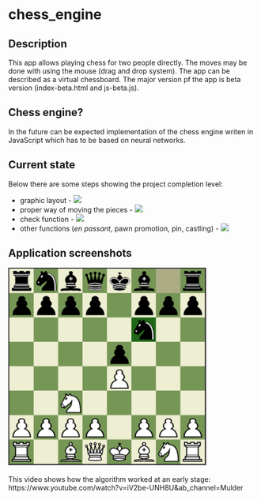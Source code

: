 # chess_engine

## Description
This app allows playing chess for two people directly. The moves may be done with using the mouse (drag and drop system). The app can be described as a virtual chessboard.
The major version pf the app is beta version (index-beta.html and js-beta.js).

## Chess engine?
In the future can be expected implementation of the chess engine writen in JavaScript which has to be based on neural networks.

## Current state
Below there are some steps showing the project completion level:
- graphic layout - <img src="https://github.com/ukasz1/useful_files/blob/main/done.svg"></img>
- proper way of moving the pieces - <img src="https://github.com/ukasz1/useful_files/blob/main/done.svg"></img>
- check function - <img src="https://github.com/ukasz1/useful_files/blob/main/needed.svg"></img>
- other functions (<i>en passant</i>, pawn promotion, pin, castling) - <img src="https://github.com/ukasz1/useful_files/blob/main/needed.svg"></img>

## Application screenshots
<div>
  <img src="/Screenshots/szachownica_2.PNG" width="400px"></img>
</div><br />
This video shows how the algorithm worked at an early stage:
https://www.youtube.com/watch?v=iV2be-UNH8U&ab_channel=Mulder
